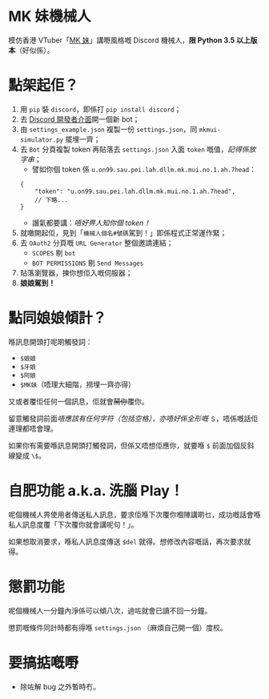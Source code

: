 # MK 妹機械人

模仿香港 VTuber「[MK 妹](https://www.youtube.com/channel/UCO62chyehk6pX7OitrnJAUg)」講嘢風格嘅 Discord 機械人，**限 Python 3.5 以上版本**（好似係）。

# 點架起佢？

1. 用 `pip` 裝 `discord`，即係打 `pip install discord`；
2. 去 [Discord 開發者介面](https://discord.com/developers/applications/)開一個新 bot；
3. 由 `settings_example.json` 複製一份 `settings.json`，同 `mkmui-simulator.py` 擺埋一齊；
4. 去 `Bot` 分頁複製 token 再貼落去 `settings.json` 入面 `token` 嘅值，*記得係放字串*；
   * 譬如你個 token 係 `u.on99.sau.pei.lah.dllm.mk.mui.no.1.ah.7head`：
   ```jsonc
   {
       "token": "u.on99.sau.pei.lah.dllm.mk.mui.no.1.ah.7head",
       // 下略...
   }
   ```
   * 譖氣都要講：*唔好畀人知你個 token！*
6. 就噉開起佢，見到「`機械人個名#號碼`駕到！」即係程式正常運作緊；
7. 去 `OAuth2` 分頁嘅 `URL Generator` 整個邀請連結；
   * `SCOPES` 剔 `bot`
   * `BOT PERMISSIONS` 剔 `Send Messages`
8. 貼落瀏覽器，揀你想佢入嘅伺服器；
9. **娘娘駕到！**

# 點同娘娘傾計？

喺訊息開頭打呢啲觸發詞：

* `$娘娘`
* `$牙娘`
* `$阿娘`
* `$MK妹`（唔理大細階，撈埋一齊亦得）

又或者覆佢任何一個訊息，佢就會~~鬧你~~覆你。

留意觸發詞前面*唔應該有任何字符（包括空格），亦唔好係全形嘅* `＄`，唔係嘅話佢連理都唔會理。

如果你有需要喺訊息開頭打觸發詞，但係又唔想佢應你，就要喺 `$` 前面加個反斜線變成 `\$`。

# 自肥功能 a.k.a. 洗腦 Play！

呢個機械人畀使用者傳送私人訊息，要求佢喺下次覆你嗰陣講啲乜，成功嘅話會喺私人訊息度覆「下次覆你就會講呢句！」。

如果想取消要求，喺私人訊息度傳送 `$del` 就得。想修改內容嘅話，再次要求就得。

# 懲罰功能

呢個機械人一分鐘內淨係可以傾八次，過咗就會已讀不回一分鐘。

懲罰嘅條件同計時都有得喺 `settings.json` （麻煩自己開一個）度校。

# 要搞掂嘅嘢

* 除咗解 bug 之外暫時冇。
